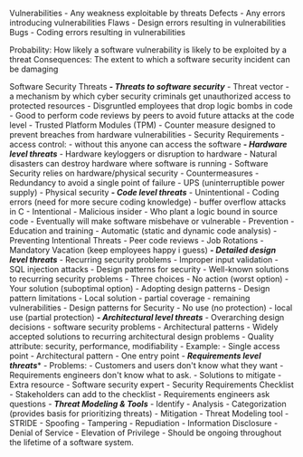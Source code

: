 

Vulnerabilities
	- Any weakness exploitable by threats
	Defects
	- Any errors introducing vulnerabilities
	Flaws
	- Design errors resulting in vulnerabilities
	Bugs
	- Coding errors resulting in vulnerabilities


Probability:
	How likely a software vulnerability is likely to be exploited by a threat
Consequences:
	The extent to which a software security incident can be damaging




Software Security Threats
	***- Threats to software security***
		- Threat vector
			- a mechanism by which cyber security criminals get unauthorized access to protected resources
		- Disgruntled employees that drop logic bombs in code
			- Good to perform code reviews by peers to avoid future attacks at the code level
		-  Trusted Platform Modules (TPM)
			- Counter measure designed to prevent breaches from hardware vulnerabilities
		- Security Requirements
			- access control: 
				- without this anyone can access the software
	***- Hardware level threats***
		- Hardware keyloggers or disruption to hardware
		- Natural disasters can destroy hardware where software is running
		- Software Security relies on hardware/physical security
		- Countermeasures
			- Redundancy to avoid a single point of failure
			- UPS (uninterruptible power supply)
			- Physical security
	***- Code level threats***
		- Unintentional
			- Coding errors (need for more secure coding knowledge)
			- buffer overflow attacks in C
		- Intentional
			- Malicious insider
				- Who plant a logic bound in source code
					- Eventually will make software misbehave or vulnerable
		- Prevention
			- Education and training
			- Automatic (static and dynamic code analysis)
		- Preventing Intentional Threats
			- Peer code reviews
			- Job Rotations
			- Mandatory Vacation (keep employees happy i guess)
	***- Detailed design level threats***
		- Recurring security problems
			- Improper input validation
			- SQL injection attacks
		- Design patterns for security
			- Well-known solutions to recurring security problems
		- Three choices
			- No action (worst option)
			- Your solution (suboptimal option)
			- Adopting design patterns
		- Design pattern limitations
			- Local solution
			- partial coverage
			- remaining vulnerabilities
		- Design patterns for Security
			- No use (no protection)
			- local use (partial protection)
	***- Architectural level threats***
		- Overarching design decisions
		- software security problems
		- Architectural patterns
			- Widely accepted solutions to recurring architectural design problems
			- Quality attribute: security, performance, modifiability
			- Example:
				- Single access point
				- Architectural pattern
				- One entry point
	*- **Requirements level threats****
		- Problems:
			- Customers and users don't know what they want
			- Requirements engineers don't know what to ask.
		- Solutions to mitigate
			- Extra resource
			- Software security expert
			- Security Requirements Checklist
				- Stakeholders can add to the checklist
				- Requirements engineers ask questions
	*- **Threat Modeling & Tools***
		- Identify
		- Analysis
		- Categorization (provides basis for prioritizing threats)
		- Mitigation
		- Threat Modeling tool
			- STRIDE
				- Spoofing
				- Tampering
				- Repudiation
				- Information Disclosure
				- Denial of Service
				- Elevation of Privilege
			- Should be ongoing throughout the lifetime of a software system.